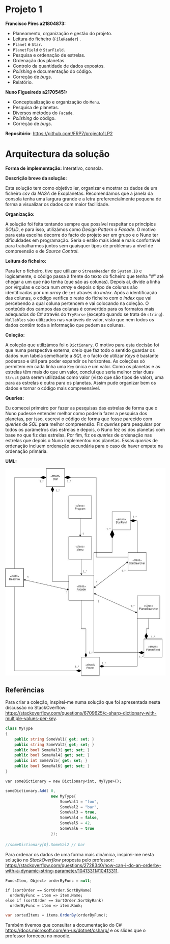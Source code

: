 # Projeto 1

 **Francisco Pires a21804873:**
 

 - Planeamento, organização e gestão do projeto.
 - Leitura do ficheiro (`FileReader`) .
 - `Planet` e `Star`.
 - `PlanetField` e `StarField`.
 - Pesquisa e ordenação de estrelas.
 - Ordenação dos planetas.
 - Controlo da quantidade de dados expostos.
 - *Polishing* e documentação do código.
 - Correção de *bugs*.
 - Relatório.


 **Nuno Figueiredo a21705451:**
 

 - Conceptualização e organização do `Menu`.
 -  Pesquisa de planetas.
 - Diversos métodos do `Facade`.
 - *Polishing* do código.
 - Correção de *bugs*.
 
 **Repositório**: https://github.com/FRP7/projecto1LP2

# Arquitectura da solução

**Forma de implementação:** Interativo, consola.

**Descrição breve da solução:**

Esta solução tem como objetivo ler, organizar e mostrar os dados de um ficheiro
*csv* da *NASA* de Exoplanetas. 
Recomendamos que a janela da consola tenha uma largura grande e a letra 
preferencialmente pequena de forma a visualizar os dados com maior facilidade.

**Organização:**

A solução foi feita tentando sempre que possível respeitar os princípios 
*SOLID*, e para isso, utilizámos como *Design Pattern* o *Facade*. O motivo 
para esta escolha decorre do facto do projeto ser em grupo e o Nuno ter 
dificuldades em programação. Seria o estilo mais ideal e mais confortável 
para trabalharmos juntos sem quaisquer tipos de problemas a nível de 
compreensão e de *Source Control*.


**Leitura do ficheiro:**

Para ler o ficheiro, tive que utilizar o `StreamReader` do `System.IO` e
logicamente, o código passa à frente do texto do ficheiro que tenha "*#*" até 
chegar a um que não tenha (que são as colunas). Depois aí, divide a linha por
vírgulas e coloca num *array* e depois o tipo de colunas são identificadas por
um *array* de `int` através do *index*.
Após a identificação das colunas, o código verifica o resto do ficheiro com o
*index* que vai percebendo a qual coluna pertencem e vai colocando na coleção. 
O conteúdo dos campos das colunas é convertido para os formatos mais adequados
do C# através do `TryParse` (excepto quando se trata de `string`). `Nullables`
são utilizados nas variáveis de valor, visto que nem todos os dados contêm toda
a informação que pedem as colunas.

**Coleção:**

A coleção que utilizámos foi o `Dictionary`. O motivo para esta decisão foi que
numa perspectiva externa, creio que faz todo o sentido guardar os dados num 
tabela semelhante a *SQL* e o facto de utilizar *Keys* é bastante poderoso e 
útil para poder expandir os horizontes. As coleções só permitem em cada linha
uma `Key` única e um valor. Como os planetas e as estrelas têm mais do que um
valor, concluí que seria melhor criar duas `Struct` para serem utilizadas como
valor (visto que são tipos de valor), uma para as estrelas e outra para os 
planetas. Assim pude organizar bem os dados e tornar o código mais
compreensível.

**Queries:**

Eu comecei primeiro por fazer as pesquisas das estrelas de forma que o Nuno 
pudesse entender melhor como poderia fazer a pesquisa dos planetas, por isso,
escrevi o código de forma que fosse parecido com *queries* de *SQL* para melhor
compreensão.
Fiz *queries* para pesquisar por todos os parâmetros das estrelas e depois, o
Nuno fez os dos planetas com base no que fiz das estrelas. 
Por fim, fiz os *queries* de ordenação nas estrelas que depois o Nuno
implementou nos planetas. Essas *queries* de ordenação incluem ordenação
secundária para o caso de haver empate na ordenação primária.

**UML:**



![image](P1_LP2_UML.jpg)



## Referências

Para criar a coleção, inspirei-me numa solução que foi apresentada nesta
discussão no StackOverflow:
https://stackoverflow.com/questions/6709625/c-sharp-dictionary-with-multiple-values-per-key.

```cs
class MyType
{
    public string SomeVal1{ get; set; }
    public string SomeVal2{ get; set; }
    public bool SomeVal3{ get; set; }
    public bool SomeVal4{ get; set; }
    public int SomeVal5{ get; set; }
    public bool SomeVal6{ get; set; }
}
```
```
var someDictionary = new Dictionary<int, MyType>();
```
```cs
someDictionary.Add( 0, 
                    new MyType{
                        SomeVal1 = "foo",
                        SomeVal2 = "bar",
                        SomeVal3 = true,
                        SomeVal4 = false,
                        SomeVal5 = 42,
                        SomeVal6 = true
                    });

//someDictionary[0].SomeVal2 // bar
```

Para ordenar os dados de uma forma mais dinâmica, inspirei-me nesta solução no
*StackOverflow* proposta pelo professor:
https://stackoverflow.com/questions/2728340/how-can-i-do-an-orderby-with-a-dynamic-string-parameter/10413311#10413311.

```cs
Func<Item, Object> orderByFunc = null;
```
```
if (sortOrder == SortOrder.SortByName)
  orderByFunc = item => item.Name;
else if (sortOrder == SortOrder.SortByRank)
  orderByFunc = item => item.Rank;
```
```cs
var sortedItems = items.OrderBy(orderByFunc);
```

Também tivemos que consultar a documentação do C#
https://docs.microsoft.com/en-us/dotnet/csharp/  e os slides que o professor
forneceu no moodle.
